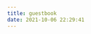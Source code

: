 ```yaml
---
title: guestbook
date: 2021-10-06 22:29:41
---
```

<div class="ds-recent-visitors" data-num-items="28" data-avatar-size="42" id="ds-recent-visitors"></div>